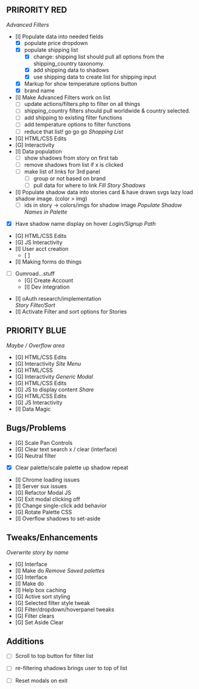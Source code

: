 ## PRIRORITY RED
*Advanced Filters*
  - [I] Populate data into needed fields
  	- [x] populate price dropdown
  	- [x] populate shipping list
  		- [x] change: shipping list should pull all options from the shipping_country taxonomy.
		- [x] add shipping data to shadows
		- [x] use shipping data to create list for shipping input
	- [x] Markup for show temperature options button 
  	- [x] brand name 
  - [I] Make Advanced Filters work on list
  	- [ ] update actions/filters.php to filter on all things 
  	- [ ] shipping_country filters should pull worldwide & country selected.
  	- [ ] add shipping to existing filter functions 
  	- [ ] add temperature options to filter functions
  	- [ ] reduce that list! go go go
*Shopping List*
  - [G] HTML/CSS Edits
  - [G] Interactivity
  - [I] Data population
  	- [ ] show shadows from story on first tab
  	- [ ] remove shadows from list if x is clicked
  	- [ ] make list of links for 3rd panel
		- [ ] group or not based on brand
		- [ ] pull data for where to link
*Fill Story Shadows*
  - [I] Populate shadow data into stories card & have drawn svgs lazy load shadow image. (color > img)
  	- [ ] ids in story -> colors/imgs for shadow image 
*Populate Shadow Names in Palette*
  - [x] Have shadow name display on hover
*Login/Signup Path*
  - [G] HTML/CSS Edits
  - [G] JS Interactivity
  - [I] User acct creation
  	- [ ]  
  - [I] Making forms do things
  - [ ] Gumroad...stuff
    - [G] Create Account
    - [I] Dev integration
  - [I] oAuth research/implementation  
*Story Filter/Sort*
  - [I] Activate Filter and sort options for Stories
  
## PRIORITY BLUE
*Maybe / Overflow area*
  - [G] HTML/CSS Edits
  - [G] Interactivity
*Site Menu*
  - [G] HTML/CSS
  - [G] Interactivity
*Generic Modal*
  - [G] HTML/CSS Edits
  - [G] JS to display content
*Share*
  - [G] HTML/CSS Edits
  - [G] JS Interactivity
  - [I] Data Magic
  
## Bugs/Problems

- [G] Scale Pan Controls
- [G] Clear text search x / clear (interface)
- [G] Neutral filter
- [x] Clear palette/scale palette up shadow repeat
- [I] Chrome loading issues
- [I] Server sux issues
- [G] Refactor Modal JS
- [G] Exit modal clicking off
- [I] Change single-click add behavior
- [G] Rotate Palette CSS
- [I] Overflow shadows to set-aside

## Tweaks/Enhancements 
*Overwrite story by name*
  - [G] Interface
  - [I] Make do
*Remove Saved palettes*
  - [G] Interface
  - [I] Make do
- [I] Help box caching
- [G] Active sort styling
- [G] Selected filter style tweak
- [G] Filter/dropdown/hoverpanel tweaks
- [G] Filter clears
- [G] Set Aside Clear

## Additions

- [ ] Scroll to top button for filter list
- [ ] re-filtering shadows brings user to top of list
- [ ] Reset modals on exit


